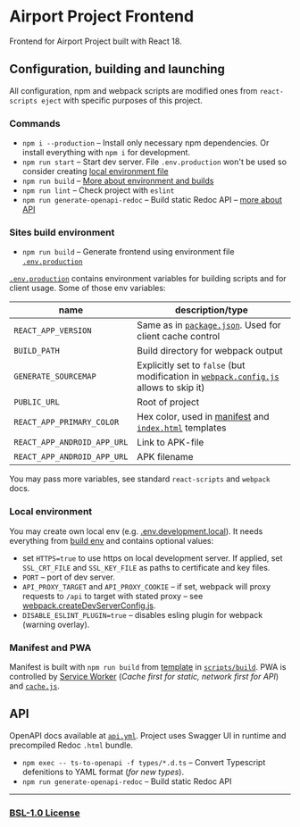 # Airport Project Frontend

Frontend for Airport Project built with React 18.

## Configuration, building and launching

All configuration, npm and webpack scripts are modified ones from `react-scripts eject` with specific purposes of this project.

### Commands

- `npm i --production` – Install only necessary npm dependencies. Or install everything with `npm i` for development.
- `npm run start` – Start dev server. File `.env.production` won't be used so consider creating [local environment file](#local-environment)
- `npm run build` – [More about environment and builds](#sites-build-environment)
- `npm run lint` – Check project with `eslint`
- `npm run generate-openapi-redoc` – Build static Redoc API – [more about API](#api)

### Sites build environment

- `npm run build` – Generate frontend using environment file [`.env.production`](./.env.production)

[`.env.production`](./.env.production) contains environment variables for building scripts and for client usage. Some of those env variables:

| name                        | description/type                                                                                                        |
| --------------------------- | ----------------------------------------------------------------------------------------------------------------------- |
| `REACT_APP_VERSION`         | Same as in [`package.json`](./package.json). Used for client cache control                                              |
| `BUILD_PATH`                | Build directory for webpack output                                                                                      |
| `GENERATE_SOURCEMAP`        | Explicitly set to `false` (but modification in [`webpack.config.js`](./config/webpack.config.js#L32) allows to skip it) |
| `PUBLIC_URL`                | Root of project                                                                                                         |
| `REACT_APP_PRIMARY_COLOR`   | Hex color, used in [manifest](./config/manifest.template.json) and [`index.html`](./public/index.html) templates        |
| `REACT_APP_ANDROID_APP_URL` | Link to APK-file                                                                                                        |
| `REACT_APP_ANDROID_APP_URL` | APK filename                                                                                                            |

You may pass more variables, see standard `react-scripts` and `webpack` docs.

### Local environment

You may create own local env (e.g. [.env.development.local](./.env.development.local)). It needs everything from [build env](#sites-build-environment) and contains optional values:

- set `HTTPS=true` to use https on local development server. If applied, set `SSL_CRT_FILE` and `SSL_KEY_FILE` as paths to certificate and key files.
- `PORT` – port of dev server.
- `API_PROXY_TARGET` and `API_PROXY_COOKIE` – if set, webpack will proxy requests to `/api` to target with stated proxy – see [webpack.createDevServerConfig.js](./config/webpack.createDevServerConfig.js#L78).
- `DISABLE_ESLINT_PLUGIN=true` – disables esling plugin for webpack (warning overlay).

### Manifest and PWA

Manifest is built with `npm run build` from [template](./config/manifest.template.json) in [`scripts/build`](./scripts/build.js#L213). PWA is controlled by [Service Worker](./public/service-worker.js) (_Cache first for static, network first for API_) and [`cache.js`](./src/util/cache.js).

## API

OpenAPI docs available at [`api.yml`](./public/docs/api.yml). Project uses Swagger UI in runtime and precompiled Redoc `.html` bundle.

- `npm exec -- ts-to-openapi -f types/*.d.ts` – Convert Typescript defenitions to YAML format (_for new types_).
- `npm run generate-openapi-redoc` – Build static Redoc API

---

### [BSL-1.0 License](./LICENSE)
